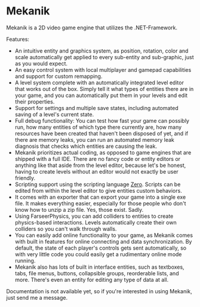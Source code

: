 # Mekanik

Mekanik is a 2D video game engine that utilizes the .NET-Framework.

Features:
* An intuitive entity and graphics system, as position, rotation, color and scale automatically get applied to every sub-entity and sub-graphic, just as you would expect.
* An easy control system with local multiplayer and gamepad capabilities and support for custom remapping.
* A level system complete with an automatically integrated level editor that works out of the box. Simply tell it what types of entities there are in your game, and you can automatically put them in your levels and edit their properties.
* Support for settings and multiple save states, including automated saving of a level's current state.
* Full debug functionality: You can test how fast your game can possibly run, how many entities of which type there currently are, how many resources have been created that haven't been disposed of yet, and if there are memory leaks, you can run an automated memory leak diagnosis that checks which entities are causing the leak.
* Mekanik prioritizes actual coding, as opposed to game engines that are shipped with a full IDE. There are no fancy code or entity editors or anything like that aside from the level editor, because let's be honest, having to create levels without an editor would not exactly be user friendly.
* Scripting support using the scripting language [Zero](https://github.com/TodesBrot/Zero). Scripts can be edited from within the level editor to give entities custom behaviors.
* It comes with an exporter that can export your game into a single exe file. It makes everything easier, especially for those people who don't know how to unzip a zip file. Yes, those exist. Sadly.
* Using FarseerPhysics, you can add colliders to entities to create physics-based interactions. Levels automatically create their own colliders so you can't walk through walls.
* You can easily add online functionality to your game, as Mekanik comes with built in features for online connecting and data synchronization. By default, the state of each player's controls gets sent automatically, so with very little code you could easily get a rudimentary online mode running.
* Mekanik also has lots of built in interface entities, such as textboxes, tabs, file menus, buttons, collapsible groups, reorderable lists, and more. There's even an entity for editing any type of data at all.

Documentation is not available yet, so if you're interested in using Mekanik, just send me a message.
